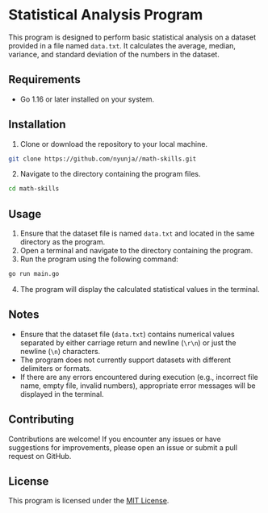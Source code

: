 # Statistical Analysis Program

This program is designed to perform basic statistical analysis on a dataset provided in a file named `data.txt`. It calculates the average, median, variance, and standard deviation of the numbers in the dataset.

## Requirements

- Go 1.16 or later installed on your system.

## Installation

1. Clone or download the repository to your local machine.
```bash
git clone https://github.com/nyunja//math-skills.git
```
2. Navigate to the directory containing the program files.
```bash
cd math-skills
```
## Usage

1. Ensure that the dataset file is named `data.txt` and located in the same directory as the program.
2. Open a terminal and navigate to the directory containing the program.
3. Run the program using the following command:

```bash
go run main.go
```

4. The program will display the calculated statistical values in the terminal.

## Notes

- Ensure that the dataset file (`data.txt`) contains numerical values separated by either carriage return and newline (`\r\n`) or just the newline (`\n`) characters.
- The program does not currently support datasets with different delimiters or formats.
- If there are any errors encountered during execution (e.g., incorrect file name, empty file, invalid numbers), appropriate error messages will be displayed in the terminal.

## Contributing

Contributions are welcome! If you encounter any issues or have suggestions for improvements, please open an issue or submit a pull request on GitHub.

## License

This program is licensed under the [MIT License](https://github.com/nyunja/math-skills/blob/main/LICENSE.txt).
